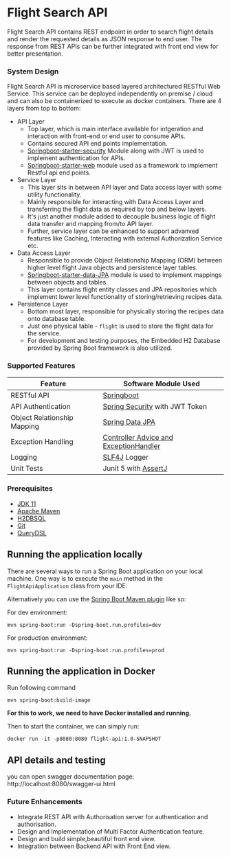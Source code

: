 # Flight Search API
Flight Search API contains REST endpoint in order to search flight details and render the requested details as JSON response to end user. The response from REST APIs can be further integrated with front end view for better presentation.

### System Design
Flight Search API is microservice based layered architectured RESTful Web Service. This service can be deployed independently on premise / cloud and can also be containerized to execute as docker containers. There are 4 layers from top to bottom:
- API Layer
  - Top layer, which is main interface available for intgeration and interaction with front-end or end user to consume APIs.
  - Contains secured API end points implementation.
  - [Springboot-starter-security](https://spring.io/guides/gs/securing-web/) Module along with JWT is used to implement authentication for APIs. 
  - [Springboot-starter-web](https://spring.io/guides/gs/rest-service/) module used as a framework to implement Restful api end points. 
- Service Layer
  - This layer sits in between API layer and Data access layer with some utility functionality.
  - Mainly responsible for interacting with Data Access Layer and transferring the flight data as required by top and below layers.
  - It's just another module added to decouple business logic of flight data transfer and mapping from/to API layer.
  - Further, service layer can be enhanced to support advanved features like Caching, Interacting with external Authorization Service etc.
- Data Access Layer
  - Responsible to provide Object Relationship Mapping (ORM) between higher level flight Java objects and persistence layer tables.
  - [Springboot-starter-data-JPA](https://spring.io/guides/gs/accessing-data-jpa/) module is used to implement mappings between objects and tables.
  - This layer contains flight entity classes and JPA repositories which implement lower level functionality of storing/retrieving recipes data.  
- Persistence Layer
  - Bottom most layer, responsible for physically storing the recipes data onto database table.
  - Just one physical table - `flight` is used to store the flight data for the service.
  - For development and testing purposes, the Embedded H2 Database provided by Spring Boot framework is also utilized. 

### Supported Features
| Feature                     | Software Module Used                                                                                         |
|-----------------------------|--------------------------------------------------------------------------------------------------------------|
| RESTful API                 | [Springboot](https://spring.io/projects/spring-boot)                                                         |
| API Authentication          | [Spring Security](https://spring.io/projects/spring-security) with JWT Token                                 |
| Object Relationship Mapping | [Spring Data JPA](https://spring.io/projects/spring-data-jpa)                                                |
| Exception Handling          | [Controller Advice and ExceptionHandler](https://spring.io/blog/2013/11/01/exception-handling-in-spring-mvc) |
| Logging                     | [SLF4J](http://www.slf4j.org/manual.html) Logger                                                             |
| Unit Tests                  | Junit 5 with [AssertJ](https://assertj.github.io/doc/)                                                       |

### Prerequisites
* [JDK 11](https://www.oracle.com/java/technologies/downloads/#java11)
* [Apache Maven](https://maven.apache.org/)
* [H2DBSQL](https://www.mysql.com/)
* [Git](https://git-scm.com/)
* [QueryDSL](https://querydsl.com//)
## Running the application locally

There are several ways to run a Spring Boot application on your local machine. One way is to execute the `main` method in the `FlightApiApplication` class from your IDE.

Alternatively you can use the [Spring Boot Maven plugin](https://docs.spring.io/spring-boot/docs/current/reference/html/build-tool-plugins-maven-plugin.html) like so:

For dev environment:

```shell
mvn spring-boot:run -Dspring-boot.run.profiles=dev
```

For production environment:

```shell
mvn spring-boot:run -Dspring-boot.run.profiles=prod
```

## Running the application in Docker

Run following command

```shell
mvn spring-boot:build-image
```

**For this to work, we need to have Docker installed and running.**

Then to start the container, we can simply run:

```shell
docker run -it -p8080:8080 flight-api:1.0-SNAPSHOT
```

## API details and testing

you can open swagger documentation page:
http://localhost:8080/swagger-ui.html

### Future Enhancements
- Integrate REST API with Authorisation server for authentication and authorisation.
- Design and Implementation of Multi Factor Authentication feature.
- Design and build simple,beautiful front end view.
- Integration between Backend API with Front End view.

